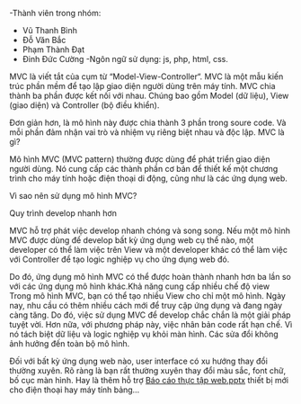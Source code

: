 -Thành viên trong nhóm: 
 + Vũ Thanh Bình
 + Đỗ Văn Bắc
 + Phạm Thành Đạt
 + Đinh Đức Cường
 -Ngôn ngữ sử dụng:
 js, php, html, css.
 
MVC là viết tắt của cụm từ “Model-View-Controller“. MVC là một mẫu kiến trúc phần mềm để tạo lập giao diện người dùng trên máy tính. MVC chia thành ba phần được kết nối với nhau. Chúng bao gồm Model (dữ liệu), View (giao diện) và Controller (bộ điều khiển).

Đơn giản hơn, là mô hình này được chia thành 3 phần trong soure code. Và mỗi phần đảm nhận vai trò và nhiệm vụ riêng biệt nhau và độc lập.
MVC là gì?

Mô hình MVC (MVC pattern) thường được dùng để phát triển giao diện người dùng. Nó cung cấp các thành phần cơ bản để thiết kế một chương trình cho máy tính hoặc điện thoại di động, cũng như là các ứng dụng web.

Vì sao nên sử dụng mô hình MVC?

Quy trình develop nhanh hơn

MVC hỗ trợ phát việc develop nhanh chóng và song song. Nếu một mô hình MVC được dùng để develop bất kỳ ứng dụng web cụ thể nào, một developer có thể làm việc trên View và một developer khác có thể làm việc với Controller để tạo logic nghiệp vụ cho ứng dụng web đó.

Do đó, ứng dụng mô hình MVC có thể được hoàn thành nhanh hơn ba lần so với các ứng dụng mô hình khác.Khả năng cung cấp nhiều chế độ view
Trong mô hình MVC, bạn có thể tạo nhiều View cho chỉ một mô hình. Ngày nay, nhu cầu có thêm nhiều cách mới để truy cập ứng dụng và đang ngày càng tăng. Do đó, việc sử dụng MVC để develop chắc chắn là một giải pháp tuyệt vời. Hơn nữa, với phương pháp này, việc nhân bản code rất hạn chế. Vì nó tách biệt dữ liệu và logic nghiệp vụ khỏi màn hình. Các sửa đổi không ảnh hưởng đến toàn bộ mô hình.

Đối với bất kỳ ứng dụng web nào, user interface có xu hướng thay đổi thường xuyên. Rõ ràng là bạn rất thường xuyên thay đổi màu sắc, font chữ, bố cục màn hình. Hay là thêm hỗ trợ [Báo cáo thực tập web.pptx](https://github.com/webnhom5-tx/webnhom5-tx.github.io/files/7638164/Bao.cao.th.c.t.p.web.pptx)
thiết bị mới cho điện thoại hay máy tính bảng…
